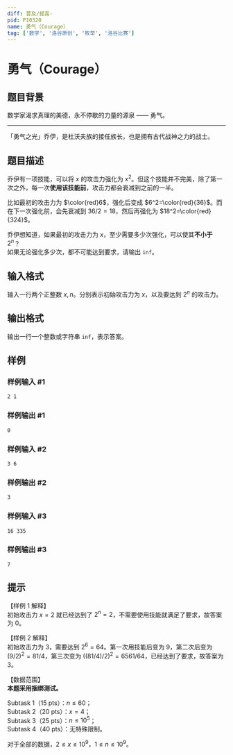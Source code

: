 ```yaml
---
diff: 普及/提高-
pid: P10320
name: 勇气（Courage）
tag: ['数学', '洛谷原创', '枚举', '洛谷比赛']
---
```

# 勇气（Courage）
## 题目背景

数学家渴求真理的美德，永不停歇的力量的源泉 —— 勇气。
****
「勇气之光」乔伊，是杜沃夫族的接任族长，也是拥有古代战神之力的战士。
## 题目描述

乔伊有一项技能，可以将 $x$ 的攻击力强化为 $x^2$。但这个技能并不完美，除了第一次之外，每一次**使用该技能前**，攻击力都会衰减到之前的一半。

比如最初的攻击力为 $\color{red}6$，强化后变成 $6^2=\color{red}{36}$。而在下一次强化前，会先衰减到 $36/2=18$，然后再强化为 $18^2=\color{red}{324}$。

乔伊想知道，如果最初的攻击力为 $x$，至少需要多少次强化，可以使其**不小于** $2^n$？  
如果无论强化多少次，都不可能达到要求，请输出 `inf`。
## 输入格式

输入一行两个正整数 $x,n$。分别表示初始攻击力为 $x$，以及要达到 $2^n$ 的攻击力。
## 输出格式

输出一行一个整数或字符串 `inf`，表示答案。
## 样例

### 样例输入 #1
```
2 1
```
### 样例输出 #1
```
0
```
### 样例输入 #2
```
3 6
```
### 样例输出 #2
```
3
```
### 样例输入 #3
```
16 335
```
### 样例输出 #3
```
7
```
## 提示

【样例 $1$ 解释】  
初始攻击力 $x=2$ 就已经达到了 $2^n=2$，不需要使用技能就满足了要求，故答案为 $0$。

【样例 $2$ 解释】  
初始攻击力为 $3$，需要达到 $2^6=64$。第一次用技能后变为 $9$，第二次后变为 $(9/2)^2=81/4$，第三次变为 $((81/4)/2)^2=6561/64$，已经达到了要求，故答案为 $3$。

【数据范围】  
**本题采用捆绑测试。**  

Subtask 1（15 pts）：$n\le 60$；  
Subtask 2（20 pts）：$x=4$；  
Subtask 3（25 pts）：$n\le 10^5$；  
Subtask 4（40 pts）：无特殊限制。

对于全部的数据，$2\le x\le 10^9$，$1\le n \le 10^9$。
